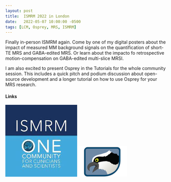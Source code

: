 ```yaml
---
layout: post
title:  ISMRM 2022 in London
date:   2022-05-07 10:00:00 -0500
tags: [LCM, Osprey, MRS, ISMRM]
---
```


Finally in-person ISMRM again. Come by one of my digital posters about the impact of measured MM background signals on the quantification of short-TE MRS and GABA-edited MRS. Or learn about the impacto fo retrospective motion-compensation on GABA-edited multi-slice MRSI.

I am also excited to present Osprey in the Tutorials for the whole community session. This includes a quick pitch and podium discussion about open-source development and a longer tutorial on how to use Osprey for your MRS research.

#### Links
[![Tutorial](/assets/img/ismrm.jpg)](https://www.ismrm.org/22/program-files/ET-12.htm)[![Analysis](/assets/img/Osprey.png)](https://github.com/schorschinho/osprey)
